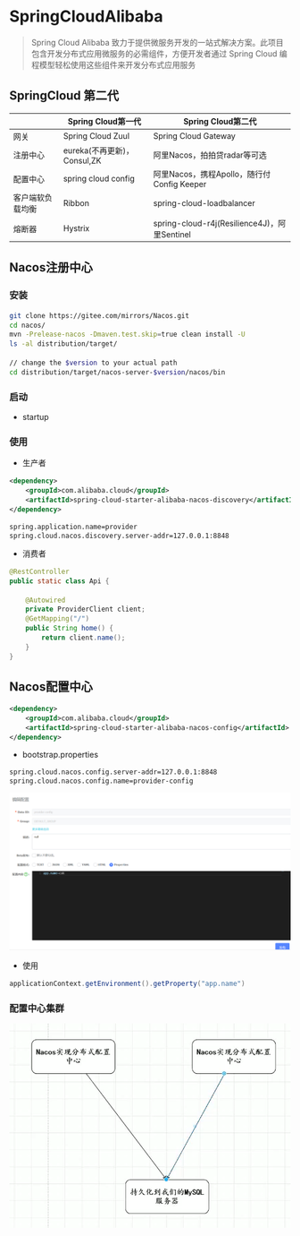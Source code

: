 # SpringCloudAlibaba

>Spring Cloud Alibaba 致力于提供微服务开发的一站式解决方案。此项目包含开发分布式应用微服务的必需组件，方便开发者通过 Spring Cloud 编程模型轻松使用这些组件来开发分布式应用服务

## SpringCloud 第二代

| |Spring Cloud第一代|	Spring Cloud第二代
-|-|-
网关|	Spring Cloud Zuul	|Spring Cloud Gateway
注册中心|	eureka(不再更新)，Consul,ZK	|阿里Nacos，拍拍贷radar等可选
配置中心|	spring cloud config	|阿里Nacos，携程Apollo，随行付Config Keeper
客户端软负载均衡|	Ribbon	|spring-cloud-loadbalancer
熔断器|	Hystrix	|spring-cloud-r4j(Resilience4J)，阿里Sentinel

## Nacos注册中心

### 安装

```sh
git clone https://gitee.com/mirrors/Nacos.git
cd nacos/
mvn -Prelease-nacos -Dmaven.test.skip=true clean install -U  
ls -al distribution/target/

// change the $version to your actual path
cd distribution/target/nacos-server-$version/nacos/bin
```

### 启动

- startup

### 使用

- 生产者

```xml
<dependency>
    <groupId>com.alibaba.cloud</groupId>
    <artifactId>spring-cloud-starter-alibaba-nacos-discovery</artifactId>
</dependency>
```
```properties
spring.application.name=provider
spring.cloud.nacos.discovery.server-addr=127.0.0.1:8848
```

- 消费者

```java
@RestController
public static class Api {

    @Autowired
    private ProviderClient client;
    @GetMapping("/")
    public String home() {
        return client.name();
    }
}
```

## Nacos配置中心

```xml
<dependency>       
    <groupId>com.alibaba.cloud</groupId>
    <artifactId>spring-cloud-starter-alibaba-nacos-config</artifactId>
</dependency>
```

- bootstrap.properties

```properties
spring.cloud.nacos.config.server-addr=127.0.0.1:8848
spring.cloud.nacos.config.name=provider-config
```

![批注 2020-04-02 143345](/assets/批注%202020-04-02%20143345.png)

- 使用

```java
applicationContext.getEnvironment().getProperty("app.name")
```

### 配置中心集群

![批注 2020-04-02 151146](/assets/批注%202020-04-02%20151146.png)